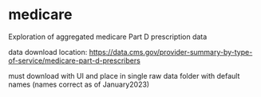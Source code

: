 # medicare

Exploration of aggregated medicare Part D prescription data



data download location:  https://data.cms.gov/provider-summary-by-type-of-service/medicare-part-d-prescribers

must download with UI and place in single raw data folder with default names (names correct as of January2023)
